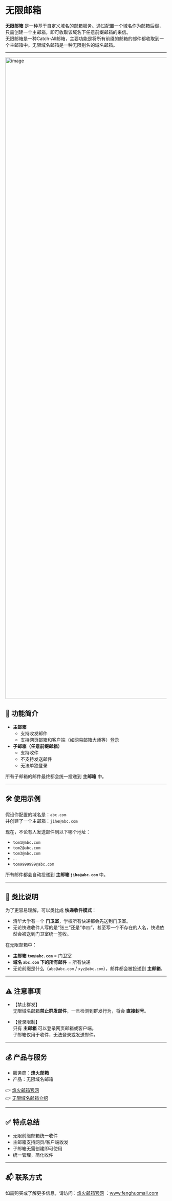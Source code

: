 # 无限邮箱

**无限邮箱** 是一种基于自定义域名的邮箱服务。通过配置一个域名作为邮箱后缀，只需创建一个主邮箱，即可收取该域名下任意前缀邮箱的来信。  
无限邮箱是一种Catch-All邮箱，主要功能是将所有前缀的邮箱的邮件都收取到一个主邮箱中。无限域名邮箱是一种无限别名的域名邮箱。

---
<img width="3400" height="2000" alt="image" src="https://github.com/user-attachments/assets/451108f4-7599-4445-9c5a-86665e6736c6" />

## 📌 功能简介

- **主邮箱**  
  - 支持收发邮件  
  - 支持网页邮箱和客户端（如网易邮箱大师等）登录  
- **子邮箱（任意前缀邮箱）**  
  - 支持收件  
  - 不支持发送邮件  
  - 无法单独登录  

所有子邮箱的邮件最终都会统一投递到 **主邮箱** 中。

---

## 🛠 使用示例

假设你配置的域名是：`abc.com`  
并创建了一个主邮箱：`jihe@abc.com`

现在，不论有人发送邮件到以下哪个地址：

- `tom1@abc.com`
- `tom2@abc.com`
- `tom3@abc.com`
- ...
- `tom9999999@abc.com`

所有邮件都会自动投递到 **主邮箱 `jihe@abc.com`** 中。

---

## 📖 类比说明

为了更容易理解，可以类比成 **快递收件模式**：

- 清华大学有一个 **门卫室**，学校所有快递都会先送到门卫室。  
- 无论快递收件人写的是“张三”还是“李四”，甚至写一个不存在的人名，快递依然会被送到门卫室统一签收。  

在无限邮箱中：  
- **主邮箱 `tom@abc.com`** = 门卫室  
- **域名 `abc.com` 下的所有邮件** = 所有快递  
- 无论前缀是什么（`abc@abc.com` / `xyz@abc.com`），邮件都会被投递到 **主邮箱**。  

---

## ⚠️ 注意事项

- 【禁止群发】  
  无限域名邮箱**禁止群发邮件**，一旦检测到群发行为，将会 **直接封号**。  

- 【登录限制】  
  只有 **主邮箱** 可以登录网页邮箱或客户端。  
  子邮箱仅用于收件，无法登录或发送邮件。  

---

## 💰 产品与服务

- 服务商：**烽火邮箱**  
- 产品：无限域名邮箱   

👉 [烽火邮箱官网](https://www.fenghuomail.com)  
👉 [无限域名邮箱介绍](https://www.fenghuomail.com/%E6%97%A0%E9%99%90%E9%82%AE%E7%AE%B1.html)  

---

## ✅ 特点总结

- 无限前缀邮箱统一收件  
- 主邮箱支持网页/客户端收发  
- 子邮箱无需创建即可使用  
- 统一管理，简化收件  

---

## 📬 联系方式

如需购买或了解更多信息，请访问：[烽火邮箱官网](https://www.fenghuomail.com)   ：www.fenghuomail.com

